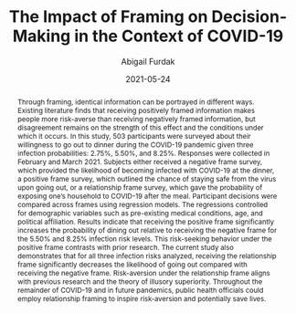 ---
author: Abigail Furdak
title: The Impact of Framing on Decision-Making in the Context of COVID-19
date: 2021-05-24
abstract: |
    Through framing, identical information can be portrayed in different ways. Existing literature finds that receiving positively framed information makes people more risk-averse than receiving negatively framed information, but disagreement remains on the strength of this effect and the conditions under which it occurs. In this study, 503 participants were surveyed about their willingness to go out to dinner during the COVID-19 pandemic given three infection probabilities: 2.75%, 5.50%, and 8.25%. Responses were collected in February and March 2021. Subjects either received a negative frame survey, which provided the likelihood of becoming infected with COVID-19 at the dinner, a positive frame survey, which outlined the chance of staying safe from the virus upon going out, or a relationship frame survey, which gave the probability of exposing one’s household to COVID-19 after the meal. Participant decisions were compared across frames using regression models. The regressions controlled for demographic variables such as pre-existing medical conditions, age, and political affiliation. Results indicate that receiving the positive frame significantly increases the probability of dining out relative to receiving the negative frame for the 5.50% and 8.25% infection risk levels. This risk-seeking behavior under the positive frame contrasts with prior research. The current study also demonstrates that for all three infection risks analyzed, receiving the relationship frame significantly decreases the likelihood of going out compared with receiving the negative frame. Risk-aversion under the relationship frame aligns with previous research and the theory of illusory superiority. Throughout the remainder of COVID-19 and in future pandemics, public health officials could employ relationship framing to inspire risk-aversion and potentially save lives.
major: Economics
senior_thesis: yes
our_funding: no
faculty_advisor: Eric Schulz
college: "Weinberg College of Arts and Sciences"
subject: "Social Sciences"
doi: 10.21985/n2-vdp8-mt54
---